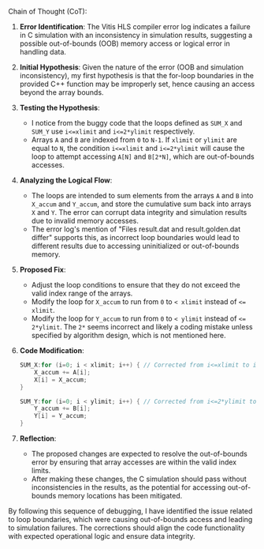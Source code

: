 Chain of Thought (CoT):

1. **Error Identification**:
   The Vitis HLS compiler error log indicates a failure in C simulation with an inconsistency in simulation results, suggesting a possible out-of-bounds (OOB) memory access or logical error in handling data.

2. **Initial Hypothesis**:
   Given the nature of the error (OOB and simulation inconsistency), my first hypothesis is that the for-loop boundaries in the provided C++ function may be improperly set, hence causing an access beyond the array bounds.

3. **Testing the Hypothesis**:
   - I notice from the buggy code that the loops defined as `SUM_X` and `SUM_Y` use `i<=xlimit` and `i<=2*ylimit` respectively.
   - Arrays `A` and `B` are indexed from `0` to `N-1`. If `xlimit` or `ylimit` are equal to `N`, the condition `i<=xlimit` and `i<=2*ylimit` will cause the loop to attempt accessing `A[N]` and `B[2*N]`, which are out-of-bounds accesses.

4. **Analyzing the Logical Flow**:
   - The loops are intended to sum elements from the arrays `A` and `B` into `X_accum` and `Y_accum`, and store the cumulative sum back into arrays `X` and `Y`. The error can corrupt data integrity and simulation results due to invalid memory accesses.
   - The error log's mention of "Files result.dat and result.golden.dat differ" supports this, as incorrect loop boundaries would lead to different results due to accessing uninitialized or out-of-bounds memory.

5. **Proposed Fix**:
   - Adjust the loop conditions to ensure that they do not exceed the valid index range of the arrays.
   - Modify the loop for `X_accum` to run from `0` to `< xlimit` instead of `<= xlimit`.
   - Modify the loop for `Y_accum` to run from `0` to `< ylimit` instead of `<= 2*ylimit`. The `2*` seems incorrect and likely a coding mistake unless specified by algorithm design, which is not mentioned here.

6. **Code Modification**:
   ```cpp
   SUM_X:for (i=0; i < xlimit; i++) { // Corrected from i<=xlimit to i<xlimit
       X_accum += A[i];
       X[i] = X_accum;
   }

   SUM_Y:for (i=0; i < ylimit; i++) { // Corrected from i<=2*ylimit to i<ylimit
       Y_accum += B[i];
       Y[i] = Y_accum;
   }
   ```

7. **Reflection**:
   - The proposed changes are expected to resolve the out-of-bounds error by ensuring that array accesses are within the valid index limits.
   - After making these changes, the C simulation should pass without inconsistencies in the results, as the potential for accessing out-of-bounds memory locations has been mitigated.

By following this sequence of debugging, I have identified the issue related to loop boundaries, which were causing out-of-bounds access and leading to simulation failures. The corrections should align the code functionality with expected operational logic and ensure data integrity.